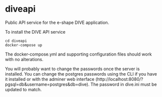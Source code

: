 # diveapi
Public API service for the  e-shape DIVE application.

To install the DIVE API service 
```
cd diveapi
docker-compose up
```
The docker-compose.yml and supporting configuration files should work with no alterations. 

You will probably want to change the passwords once the server is installed. You can change the postgres passwords using the CLI if you have it installed or with the adminer web interface (http://localhost:8080/?pgsql=db&username=postgres&db=dive). The password in dive.ini must be updated to match.
